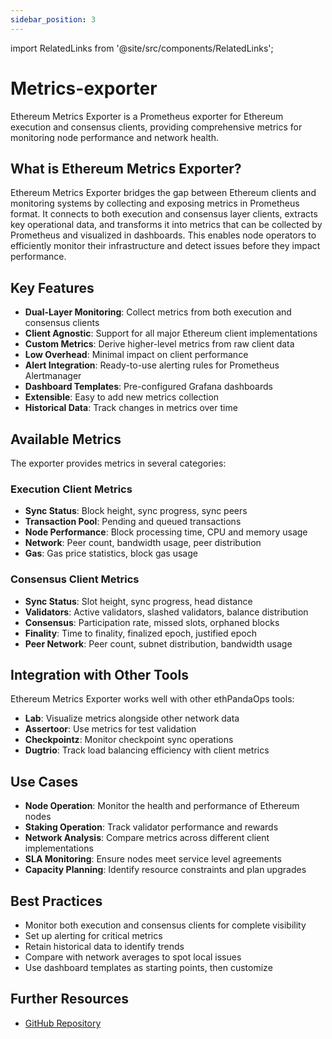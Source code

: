 ```yaml
---
sidebar_position: 3
---
```



import RelatedLinks from '@site/src/components/RelatedLinks';

# Metrics-exporter

<RelatedLinks 
  githubRepo="ethpandaops/ethereum-metrics-exporter"/>


Ethereum Metrics Exporter is a Prometheus exporter for Ethereum execution and consensus clients, providing comprehensive metrics for monitoring node performance and network health.

## What is Ethereum Metrics Exporter?

Ethereum Metrics Exporter bridges the gap between Ethereum clients and monitoring systems by collecting and exposing metrics in Prometheus format. It connects to both execution and consensus layer clients, extracts key operational data, and transforms it into metrics that can be collected by Prometheus and visualized in dashboards. This enables node operators to efficiently monitor their infrastructure and detect issues before they impact performance.

## Key Features

- **Dual-Layer Monitoring**: Collect metrics from both execution and consensus clients
- **Client Agnostic**: Support for all major Ethereum client implementations
- **Custom Metrics**: Derive higher-level metrics from raw client data
- **Low Overhead**: Minimal impact on client performance
- **Alert Integration**: Ready-to-use alerting rules for Prometheus Alertmanager
- **Dashboard Templates**: Pre-configured Grafana dashboards
- **Extensible**: Easy to add new metrics collection
- **Historical Data**: Track changes in metrics over time

## Available Metrics

The exporter provides metrics in several categories:

### Execution Client Metrics

- **Sync Status**: Block height, sync progress, sync peers
- **Transaction Pool**: Pending and queued transactions
- **Node Performance**: Block processing time, CPU and memory usage
- **Network**: Peer count, bandwidth usage, peer distribution
- **Gas**: Gas price statistics, block gas usage

### Consensus Client Metrics

- **Sync Status**: Slot height, sync progress, head distance
- **Validators**: Active validators, slashed validators, balance distribution
- **Consensus**: Participation rate, missed slots, orphaned blocks
- **Finality**: Time to finality, finalized epoch, justified epoch
- **Peer Network**: Peer count, subnet distribution, bandwidth usage

## Integration with Other Tools

Ethereum Metrics Exporter works well with other ethPandaOps tools:

- **Lab**: Visualize metrics alongside other network data
- **Assertoor**: Use metrics for test validation
- **Checkpointz**: Monitor checkpoint sync operations
- **Dugtrio**: Track load balancing efficiency with client metrics

## Use Cases

- **Node Operation**: Monitor the health and performance of Ethereum nodes
- **Staking Operation**: Track validator performance and rewards
- **Network Analysis**: Compare metrics across different client implementations
- **SLA Monitoring**: Ensure nodes meet service level agreements
- **Capacity Planning**: Identify resource constraints and plan upgrades

## Best Practices

- Monitor both execution and consensus clients for complete visibility
- Set up alerting for critical metrics
- Retain historical data to identify trends
- Compare with network averages to spot local issues
- Use dashboard templates as starting points, then customize

## Further Resources

- [GitHub Repository](https://github.com/ethpandaops/ethereum-metrics-exporter) 